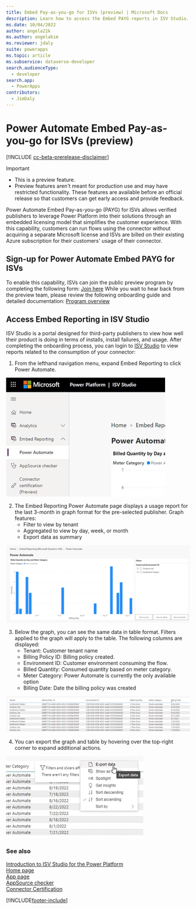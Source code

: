 ```yaml
---
title: Embed Pay-as-you-go for ISVs (preview) | Microsoft Docs
description: Learn how to access the Embed PAYG reports in ISV Studio.
ms.date: 10/04/2022
author: angela21k
ms.author: angelakim
ms.reviewer: jdaly
suite: powerapps
ms.topic: article
ms.subservice: dataverse-developer
search.audienceType: 
  - developer
search.app: 
  - PowerApps
contributors: 
  - JimDaly
---
```


# Power Automate Embed Pay-as-you-go for ISVs (preview)

[!INCLUDE [cc-beta-prerelease-disclaimer](../../includes/cc-beta-prerelease-disclaimer.md)]

> [!IMPORTANT]
> - This is a preview feature.
> - Preview features aren't meant for production use and may have restricted functionality. These features are available before an official release so that customers can get early access and provide feedback.

Power Automate Embed Pay-as-you-go (PAYG) for ISVs allows verified publishers to leverage Power Platform into their solutions through an embedded licensing model that simplifies the customer experience. With this capability, customers can run flows using the connector without acquiring a separate Microsoft license and ISVs are billed on their existing Azure subscription for their customers' usage of their connector. 

## Sign-up for Power Automate Embed PAYG for ISVs
To enable this capability, ISVs can join the public preview program by completing the following form: [Join here](https://forms.office.com/Pages/ResponsePage.aspx?id=v4j5cvGGr0GRqy180BHbR9Bd5zmFN9VOlOkf4CNd94lUMVNTSTYzRTFRUDk1NFZaSVpUSUtEOUVFNi4u)
While you wait to hear back from the preview team, please review the following onboarding guide and detailed documentation: [Program overview](https://dynamicspartners.transform.microsoft.com/isv-cloud)

## Access Embed Reporting in ISV Studio
ISV Studio is a portal designed for third-party publishers to view how well their product is doing in terms of installs, install failures, and usage. After completing the onboarding process, you can login to [ISV Studio](https://isvstudio.powerapps.com) to view reports related to the consumption of your connector: 


1. From the lefthand navigation menu, expand Embed Reporting to click Power Automate.

![ISV Studio Embed Report Navigation Menu](media/isvstudio-embed-menu.jpg)

2. The Embed Reporting Power Automate page displays a usage report for the last 3-month in graph format for the pre-selected publisher. Graph features:
	- Filter to view by tenant
	- Aggregated to view by day, week, or month
	- Export data as summary
	
![ISV Studio Embed Report Graph](media/isvstudio-embed-graph.jpg)

3. Below the graph, you can see the same data in table format. Filters applied to the graph will apply to the table. The following columns are displayed:
	- Tenant: Customer tenant name
	- Billing Policy ID: Billing policy created.
	- Environment ID: Customer environment consuming the flow.
	- Billed Quantity: Consumed quantity based on meter category.
	- Meter Category: Power Automate is currently the only available option
	- Billing Date: Date the billing policy was created

![ISV Studio Embed Report Table](media/isvstudio-embed-table.jpg)

4. You can export the graph and table by hovering over the top-right corner to expand additional actions.

![ISV Studio Embed Report Export](media/isvstudio-embed-export.jpg)

### See also

[Introduction to ISV Studio for the Power Platform](isv-app-management.md)  
[Home page](isv-app-management-homepage.md)<br/> 
[App page](isv-app-management-apppage.md)<br/> 
[AppSource checker](isv-app-management-appsource-checker.md)<br/> 
[Connector Certification](isv-app-management-certification.md)

[!INCLUDE[footer-include](../../includes/footer-banner.md)]
